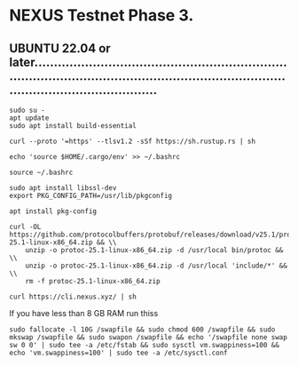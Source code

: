 # NEXUS Testnet Phase 3.
## UBUNTU 22.04 or later..............................................................................................................................................................................
```
sudo su -
apt update
sudo apt install build-essential
```
```
curl --proto '=https' --tlsv1.2 -sSf https://sh.rustup.rs | sh
```
```
echo 'source $HOME/.cargo/env' >> ~/.bashrc
```
```
source ~/.bashrc
```
```
sudo apt install libssl-dev
export PKG_CONFIG_PATH=/usr/lib/pkgconfig
```
```
apt install pkg-config
```
```
curl -OL https://github.com/protocolbuffers/protobuf/releases/download/v25.1/protoc-25.1-linux-x86_64.zip && \\
    unzip -o protoc-25.1-linux-x86_64.zip -d /usr/local bin/protoc && \\
    unzip -o protoc-25.1-linux-x86_64.zip -d /usr/local 'include/*' && \\
    rm -f protoc-25.1-linux-x86_64.zip
```
```
curl https://cli.nexus.xyz/ | sh
```

If you have less than 8 GB RAM run thiss
```
sudo fallocate -l 10G /swapfile && sudo chmod 600 /swapfile && sudo mkswap /swapfile && sudo swapon /swapfile && echo '/swapfile none swap sw 0 0' | sudo tee -a /etc/fstab && sudo sysctl vm.swappiness=100 && echo 'vm.swappiness=100' | sudo tee -a /etc/sysctl.conf
```
